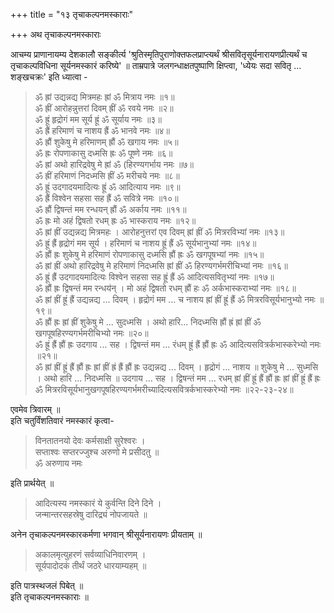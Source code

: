 +++
title = "१३ तृचाकल्पनमस्काराः"

+++
अथ तृचाकल्पनमस्काराः  

आचम्य प्राणानायम्य देशकालौ सङ्कीर्त्य 'श्रुतिस्मृतिपुराणोक्तफलप्राप्त्यर्थं श्रीसवितृसूर्यनारायणप्रीत्यर्थं च तृचाकल्पविधिना सूर्यनमस्कारं करिष्ये' ॥ ताम्रपात्रे जलगन्धाक्षतपुष्पाणि क्षिप्त्वा, 'ध्येयः सदा सवितृ ... शङ्खचक्रः' इति ध्यात्वा -  
 
> ॐ ह्रां उद्यन्नद्य मित्रमहः ह्रां ॐ मित्राय नमः ॥१॥  
ॐ ह्रीं आरोहन्नुत्तरां दिवम् ह्रीं ॐ रवये नमः ॥२॥  
ॐ ह्रूं हृद्रोगं मम सूर्य ह्रूं ॐ सूर्याय नमः ॥३॥  
ॐ ह्रैं हरिमाणं च नाशय ह्रैं ॐ भानवे नमः ॥४॥  
ॐ ह्रौं शुकेषु मे हरिमाणम् ह्रौं ॐ खगाय नमः ॥५॥  
ॐ ह्रः रोपणाकासु दध्मसि ह्रः ॐ पूष्णे नमः ॥६॥  
ॐ ह्रां अथो हारिद्रवेषु मे ह्रां ॐ (हिरण्यगर्भाय नमः ॥७॥  
ॐ ह्रीं हरिमाणं निदध्मसि ह्रीं ॐ मरीचये नमः ॥८॥  
ॐ ह्रूं उदगादयमादित्यः ह्रूं ॐ आदित्याय नमः ॥९॥  
ॐ ह्रैं विश्वेन सहसा सह ह्रैं ॐ सवित्रे नमः ॥१०॥  
ॐ ह्रौं द्विषन्तं मम रन्धयन् ह्रौं ॐ अर्काय नमः ॥११॥  
ॐ ह्रः मो अहं द्विषतो रधम् ह्रः ॐ भास्कराय नमः ॥१२॥  
ॐ ह्रां ह्रीं उद्यन्नद्य मित्रमहः । आरोहनुत्तरां एव दिवम् ह्रां ह्रीं ॐ मित्ररविभ्यां नमः ॥१३॥  
ॐ ह्रूं ह्रैं हृद्रोगं मम सूर्य । हरिमाणं च नाशय ह्रूं ह्रैं ॐ सूर्यभानुभ्यां नमः ॥१४॥  
ॐ ह्रौं ह्रः शुकेषु मे हरिमाणं रोपणाकासु दध्मसि ह्रौं ह्रः ॐ खगपूषभ्यां नमः ॥१५॥  
ॐ ह्रां ह्रीं अथो हारिद्रवेषु मे हरिमाणं निदध्मसि ह्रां ह्रीं ॐ हिरण्यगर्भमरीचिभ्यां नमः ॥१६॥  
ॐ ह्रूं ह्रैं उदगादयमादित्यः विश्वेन सहसा सह ह्रूं ह्रैं ॐ आदित्यसवितृभ्यां नमः ॥१७॥  
ॐ ह्रौं ह्रः द्विषन्तं मम रन्धय॑न् । मो अहं द्विषतो रधम् ह्रौं हः ॐ अर्कभास्कराभ्यां नमः ॥१८॥  
ॐ ह्रां ह्रीं ह्रूं ह्रैं उद्यन्नद्य ... दिवम् । हृद्रोगं मम ... च नाशय ह्रां ह्रीं ह्रूं ह्रैं ॐ मित्ररविसूर्यभानुभ्यो नमः ॥१९॥  
ॐ ह्रौं ह्रः ह्रां ह्रीं शुकेषु मे ... सुदध्मसि । अथो हारि... निदध्मसि ह्रौं ह्रं ह्रां ह्रीं ॐ खगपूषहिरण्यगर्भमरीचिभ्यो नमः ॥२०॥  
ॐ ह्रूं ह्रैं ह्रौं ह्रः उदगाय ... सह । द्विषन्तं मम ... रंधम् ह्रूं ह्रैं ह्रौं ह्रः ॐ आदित्यसवित्रर्कभास्करेभ्यो नमः ॥२१॥  
ॐ ह्रां ह्रीं ह्रूं ह्रैं ह्रौं ह्रः ह्रां ह्रीं ह्रं ह्रैं ह्रौं ह्रः उद्यन्नद्य ... दिवम् । हृद्रोगं ... नाशय ॥ शुकेषु मे ... सुध्मसि । अथो हारि ... निदध्मसि ॥ उदगाय ... सह । द्विषन्तं मम ... रधम् ह्रां ह्रीं ह्रूं ह्रैं ह्रौं ह्रः ह्रां ह्रीं ह्रूं ह्रैं ह्रः ॐ मित्ररविसूर्यभानुखगपूषहिरण्यगर्भमरीच्यादित्यसवित्रर्कभास्करेभ्यो नमः ॥२२-२३-२४॥  

एवमेव त्रिवारम् ॥  
इति चतुर्विंशतिवारं नमस्कारं कृत्वा- 

> विनतातनयो देवः कर्मसाक्षी सुरेश्वरः ।  
सप्ताश्वः सप्तरज्जुश्च अरुणो मे प्रसीदतु ॥   
ॐ अरुणाय नमः  

इति प्रार्थयेत् ॥  

> आदित्यस्य नमस्कारं ये कुर्वन्ति दिने दिने ।  
जन्मान्तरसहस्रेषु दारिद्र्यं नोपजायते ॥    

अनेन तृचाकल्पनमस्कारकर्मणा भगवान् श्रीसूर्यनारायणः प्रीयताम् ॥  

> अकालमृत्युहरणं सर्वव्याधिनिवारणम् ।  
सूर्यपादोदकं तीर्थं जठरे धारयाम्यहम् ॥  

इति पात्रस्थजलं पिबेत् ॥  
इति तृचाकल्पनमस्काराः ॥

